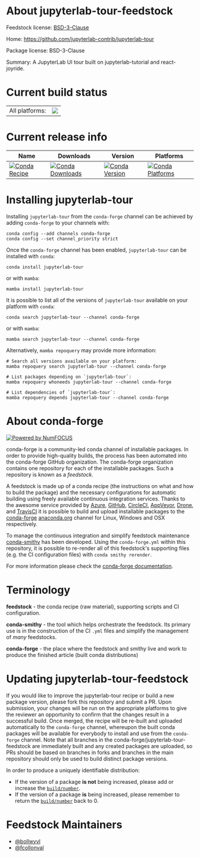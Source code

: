 About jupyterlab-tour-feedstock
===============================

Feedstock license: [BSD-3-Clause](https://github.com/conda-forge/jupyterlab-tour-feedstock/blob/main/LICENSE.txt)

Home: https://github.com/jupyterlab-contrib/jupyterlab-tour

Package license: BSD-3-Clause

Summary: A JupyterLab UI tour built on jupyterlab-tutorial and react-joyride.

Current build status
====================


<table><tr><td>All platforms:</td>
    <td>
      <a href="https://dev.azure.com/conda-forge/feedstock-builds/_build/latest?definitionId=12153&branchName=main">
        <img src="https://dev.azure.com/conda-forge/feedstock-builds/_apis/build/status/jupyterlab-tour-feedstock?branchName=main">
      </a>
    </td>
  </tr>
</table>

Current release info
====================

| Name | Downloads | Version | Platforms |
| --- | --- | --- | --- |
| [![Conda Recipe](https://img.shields.io/badge/recipe-jupyterlab--tour-green.svg)](https://anaconda.org/conda-forge/jupyterlab-tour) | [![Conda Downloads](https://img.shields.io/conda/dn/conda-forge/jupyterlab-tour.svg)](https://anaconda.org/conda-forge/jupyterlab-tour) | [![Conda Version](https://img.shields.io/conda/vn/conda-forge/jupyterlab-tour.svg)](https://anaconda.org/conda-forge/jupyterlab-tour) | [![Conda Platforms](https://img.shields.io/conda/pn/conda-forge/jupyterlab-tour.svg)](https://anaconda.org/conda-forge/jupyterlab-tour) |

Installing jupyterlab-tour
==========================

Installing `jupyterlab-tour` from the `conda-forge` channel can be achieved by adding `conda-forge` to your channels with:

```
conda config --add channels conda-forge
conda config --set channel_priority strict
```

Once the `conda-forge` channel has been enabled, `jupyterlab-tour` can be installed with `conda`:

```
conda install jupyterlab-tour
```

or with `mamba`:

```
mamba install jupyterlab-tour
```

It is possible to list all of the versions of `jupyterlab-tour` available on your platform with `conda`:

```
conda search jupyterlab-tour --channel conda-forge
```

or with `mamba`:

```
mamba search jupyterlab-tour --channel conda-forge
```

Alternatively, `mamba repoquery` may provide more information:

```
# Search all versions available on your platform:
mamba repoquery search jupyterlab-tour --channel conda-forge

# List packages depending on `jupyterlab-tour`:
mamba repoquery whoneeds jupyterlab-tour --channel conda-forge

# List dependencies of `jupyterlab-tour`:
mamba repoquery depends jupyterlab-tour --channel conda-forge
```


About conda-forge
=================

[![Powered by
NumFOCUS](https://img.shields.io/badge/powered%20by-NumFOCUS-orange.svg?style=flat&colorA=E1523D&colorB=007D8A)](https://numfocus.org)

conda-forge is a community-led conda channel of installable packages.
In order to provide high-quality builds, the process has been automated into the
conda-forge GitHub organization. The conda-forge organization contains one repository
for each of the installable packages. Such a repository is known as a *feedstock*.

A feedstock is made up of a conda recipe (the instructions on what and how to build
the package) and the necessary configurations for automatic building using freely
available continuous integration services. Thanks to the awesome service provided by
[Azure](https://azure.microsoft.com/en-us/services/devops/), [GitHub](https://github.com/),
[CircleCI](https://circleci.com/), [AppVeyor](https://www.appveyor.com/),
[Drone](https://cloud.drone.io/welcome), and [TravisCI](https://travis-ci.com/)
it is possible to build and upload installable packages to the
[conda-forge](https://anaconda.org/conda-forge) [anaconda.org](https://anaconda.org/)
channel for Linux, Windows and OSX respectively.

To manage the continuous integration and simplify feedstock maintenance
[conda-smithy](https://github.com/conda-forge/conda-smithy) has been developed.
Using the ``conda-forge.yml`` within this repository, it is possible to re-render all of
this feedstock's supporting files (e.g. the CI configuration files) with ``conda smithy rerender``.

For more information please check the [conda-forge documentation](https://conda-forge.org/docs/).

Terminology
===========

**feedstock** - the conda recipe (raw material), supporting scripts and CI configuration.

**conda-smithy** - the tool which helps orchestrate the feedstock.
                   Its primary use is in the construction of the CI ``.yml`` files
                   and simplify the management of *many* feedstocks.

**conda-forge** - the place where the feedstock and smithy live and work to
                  produce the finished article (built conda distributions)


Updating jupyterlab-tour-feedstock
==================================

If you would like to improve the jupyterlab-tour recipe or build a new
package version, please fork this repository and submit a PR. Upon submission,
your changes will be run on the appropriate platforms to give the reviewer an
opportunity to confirm that the changes result in a successful build. Once
merged, the recipe will be re-built and uploaded automatically to the
`conda-forge` channel, whereupon the built conda packages will be available for
everybody to install and use from the `conda-forge` channel.
Note that all branches in the conda-forge/jupyterlab-tour-feedstock are
immediately built and any created packages are uploaded, so PRs should be based
on branches in forks and branches in the main repository should only be used to
build distinct package versions.

In order to produce a uniquely identifiable distribution:
 * If the version of a package **is not** being increased, please add or increase
   the [``build/number``](https://docs.conda.io/projects/conda-build/en/latest/resources/define-metadata.html#build-number-and-string).
 * If the version of a package **is** being increased, please remember to return
   the [``build/number``](https://docs.conda.io/projects/conda-build/en/latest/resources/define-metadata.html#build-number-and-string)
   back to 0.

Feedstock Maintainers
=====================

* [@bollwyvl](https://github.com/bollwyvl/)
* [@fcollonval](https://github.com/fcollonval/)

